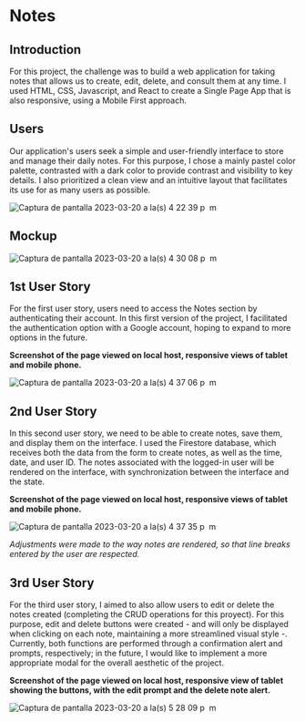 # Notes

## Introduction
For this project, the challenge was to build a web application for taking notes that allows us to create, edit, delete, and consult them at any time. I used HTML, CSS, Javascript, and React to create a Single Page App that is also responsive, using a Mobile First approach.

## Users
Our application's users seek a simple and user-friendly interface to store and manage their daily notes. For this purpose, I chose a mainly pastel color palette, contrasted with a dark color to provide contrast and visibility to key details. I also prioritized a clean view and an intuitive layout that facilitates its use for as many users as possible.

![Captura de pantalla 2023-03-20 a la(s) 4 22 39 p  m](https://user-images.githubusercontent.com/114428069/226444609-70bb6fa3-3943-4db1-b6ad-48ebaaf2395a.png)

## Mockup

![Captura de pantalla 2023-03-20 a la(s) 4 30 08 p  m](https://user-images.githubusercontent.com/114428069/226446114-371dea58-34fe-45d6-8be9-8fb924c02ed9.png)


## 1st User Story
For the first user story, users need to access the Notes section by authenticating their account. In this first version of the project, I facilitated the authentication option with a Google account, hoping to expand to more options in the future.

**Screenshot of the page viewed on local host, responsive views of tablet and mobile phone.**

![Captura de pantalla 2023-03-20 a la(s) 4 37 06 p  m](https://user-images.githubusercontent.com/114428069/226447728-81323e33-da9c-4144-bd4f-7d9efed096f8.png)

## 2nd User Story
In this second user story, we need to be able to create notes, save them, and display them on the interface. I used the Firestore database, which receives both the data from the form to create notes, as well as the time, date, and user ID. The notes associated with the logged-in user will be rendered on the interface, with synchronization between the interface and the state.

**Screenshot of the page viewed on local host, responsive views of tablet and mobile phone.**

![Captura de pantalla 2023-03-20 a la(s) 4 37 35 p  m](https://user-images.githubusercontent.com/114428069/226453900-4f4b2f19-a8ca-4f77-8c8b-ae31b6da218a.png)

_Adjustments were made to the way notes are rendered, so that line breaks entered by the user are respected._


## 3rd User Story
For the third user story, I aimed to also allow users to edit or delete the notes created (completing the CRUD operations for this proyect). For this purpose, edit and delete buttons were created - and will only be displayed when clicking on each note, maintaining a more streamlined visual style -. Currently, both functions are performed through a confirmation alert and prompts, respectively; in the future, I would like to implement a more appropriate modal for the overall aesthetic of the project.

**Screenshot of the page viewed on local host, responsive view of tablet showing the buttons, with the edit prompt and the delete note alert.**

![Captura de pantalla 2023-03-20 a la(s) 5 28 09 p  m](https://user-images.githubusercontent.com/114428069/226458408-fc9be935-cdec-4c55-b641-ce24e8750a51.png)



